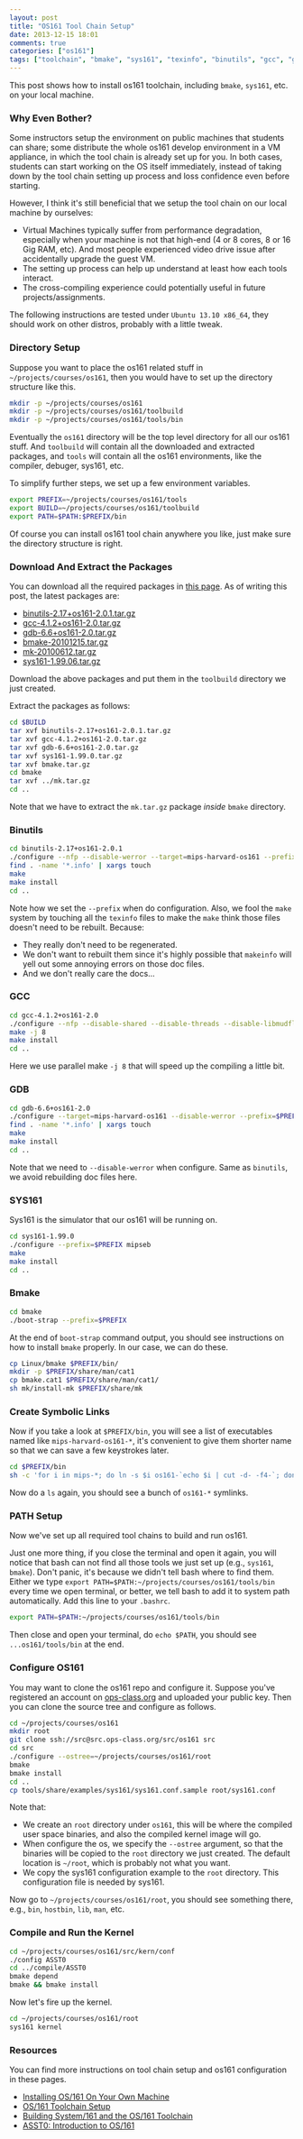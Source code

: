 ```yaml
---
layout: post
title: "OS161 Tool Chain Setup"
date: 2013-12-15 18:01
comments: true
categories: ["os161"]
tags: ["toolchain", "bmake", "sys161", "texinfo", "binutils", "gcc", "gdb"]
---
```


This post shows how to install os161 toolchain, including `bmake`, `sys161`,
etc. on your local machine.

<!--more-->

### Why Even Bother?

Some instructors setup the environment on public machines that students can
share; some distribute the whole os161 develop environment in a VM appliance, 
in which the tool chain is already set up for you.  In both cases, students can 
start working on the OS itself immediately, instead of taking down by the
tool chain setting up process and loss confidence even before starting.

However, I think it's still beneficial that we setup the tool chain on our local
machine by ourselves:

 - Virtual Machines typically suffer from performance degradation, especially when your
   machine is not that high-end (4 or 8 cores, 8 or 16 Gig RAM, etc). And most
   people experienced video drive issue after accidentally upgrade the guest VM.
 - The setting up process can help up understand at least how each tools interact.
 - The cross-compiling experience could potentially useful in future
   projects/assignments.

The following instructions are tested under `Ubuntu 13.10 x86_64`, they should
work on other distros, probably with a little tweak.

### Directory Setup

Suppose you want to place the os161 related stuff in `~/projects/courses/os161`,
then you would have to set up the directory structure like this.


```bash
mkdir -p ~/projects/courses/os161
mkdir -p ~/projects/courses/os161/toolbuild
mkdir -p ~/projects/courses/os161/tools/bin
```

Eventually the `os161` directory will be the top level directory for all our os161
stuff. And `toolbuild` will contain all the downloaded and extracted packages,
and `tools` will contain all the os161 environments, like the compiler, debuger, 
sys161, etc.

To simplify further steps, we set up a few environment variables.

```bash
export PREFIX=~/projects/courses/os161/tools
export BUILD=~/projects/courses/os161/toolbuild
export PATH=$PATH:$PREFIX/bin
```

Of course you can install os161 tool chain anywhere you like, just make sure the
directory structure is right.

### Download And Extract the Packages

You can download all the required packages in [this page][dl]. As of writing
this post, the latest packages are:

 - [binutils-2.17+os161-2.0.1.tar.gz][binutils]
 - [gcc-4.1.2+os161-2.0.tar.gz][gcc]
 - [gdb-6.6+os161-2.0.tar.gz][gdb]
 - [bmake-20101215.tar.gz][bmake]
 - [mk-20100612.tar.gz][mk]
 - [sys161-1.99.06.tar.gz][sys161]

Download the above packages and put them in the `toolbuild` directory we just
created.

Extract the packages as follows:

```bash
cd $BUILD
tar xvf binutils-2.17+os161-2.0.1.tar.gz
tar xvf gcc-4.1.2+os161-2.0.tar.gz
tar xvf gdb-6.6+os161-2.0.tar.gz
tar xvf sys161-1.99.0.tar.gz
tar xvf bmake.tar.gz
cd bmake
tar xvf ../mk.tar.gz
cd ..
```
Note that we have to extract the `mk.tar.gz` package _inside_ `bmake` directory.

### Binutils

```bash
cd binutils-2.17+os161-2.0.1
./configure --nfp --disable-werror --target=mips-harvard-os161 --prefix=$PREFIX
find . -name '*.info' | xargs touch
make
make install
cd ..
```

Note how we set the `--prefix` when do configuration. Also, we fool the `make`
system by touching all the `texinfo` files to make the `make` think those files
doesn't need to be rebuilt. Because:

 - They really don't need to be regenerated.
 - We don't want to rebuilt them since it's highly possible that `makeinfo` will
   yell out some annoying errors on those doc files.
 - And we don't really care the docs...

### GCC

```bash
cd gcc-4.1.2+os161-2.0
./configure --nfp --disable-shared --disable-threads --disable-libmudflap --disable-libssp --target=mips-harvard-os161 --prefix=$PREFIX
make -j 8
make install
cd ..
```
Here we use parallel make `-j 8` that will speed up the compiling a little bit.


### GDB

```bash
cd gdb-6.6+os161-2.0
./configure --target=mips-harvard-os161 --disable-werror --prefix=$PREFIX
find . -name '*.info' | xargs touch
make
make install
cd ..
```

Note that we need to `--disable-werror` when configure. Same as `binutils`, we
avoid rebuilding doc files here.

### SYS161

Sys161 is the simulator that our os161 will be running on.

```bash
cd sys161-1.99.0
./configure --prefix=$PREFIX mipseb
make
make install
cd ..
```

### Bmake

```bash
cd bmake
./boot-strap --prefix=$PREFIX
```
At the end of `boot-strap` command output, you should see instructions on how to
install `bmake` properly. In our case, we can do these.


```bash
cp Linux/bmake $PREFIX/bin/
mkdir -p $PREFIX/share/man/cat1
cp bmake.cat1 $PREFIX/share/man/cat1/
sh mk/install-mk $PREFIX/share/mk
```

### Create Symbolic Links

Now if you take a look at `$PREFIX/bin`, you will see a list of executables
named like `mips-harvard-os161-*`, it's convenient to give them shorter name so
that we can save a few keystrokes later.

```bash
cd $PREFIX/bin
sh -c 'for i in mips-*; do ln -s $i os161-`echo $i | cut -d- -f4-`; done'
```
Now do a `ls` again, you should see a bunch of `os161-*` symlinks.

### PATH Setup

Now we've set up all required tool chains to build and run os161. 

Just one more thing, if you close the terminal and open it again, you will notice that bash
can not find all those tools we just set up (e.g., `sys161`, `bmake`). Don't panic, it's because we didn't
tell bash where to find them. Either we type `export PATH=$PATH:~/projects/courses/os161/tools/bin` every time we open terminal, or
better, we tell bash to add it to system path automatically. Add this line to your `.bashrc`.

```bash
export PATH=$PATH:~/projects/courses/os161/tools/bin
```
Then close and open your terminal, do `echo $PATH`, you should see
`...os161/tools/bin` at the end.

### Configure OS161

You may want to clone the os161 repo and configure it. Suppose you've registered
an account on [ops-class.org][ops] and uploaded your public key. Then you can
clone the source tree and configure as follows.

```bash
cd ~/projects/courses/os161
mkdir root
git clone ssh://src@src.ops-class.org/src/os161 src
cd src
./configure --ostree=~/projects/courses/os161/root
bmake
bmake install
cd ..
cp tools/share/examples/sys161/sys161.conf.sample root/sys161.conf
```

Note that:

 - We create an `root` directory under `os161`, this will be where the
   compiled user space binaries, and also the compiled kernel image will go.
 - When configure the os, we specify the `--ostree` argument, so that the
   binaries will be copied to the `root` directory we just created. The default
   location is `~/root`, which is probably not what you want.
 - We copy the sys161 configuration example to the `root` directory. This
   configuration file is needed by sys161.

Now go to `~/projects/courses/os161/root`, you should see something there, e.g.,
`bin`, `hostbin`, `lib`, `man`, etc.

### Compile and Run the Kernel

```bash
cd ~/projects/courses/os161/src/kern/conf
./config ASST0
cd ../compile/ASST0
bmake depend
bmake && bmake install
```

Now let's fire up the kernel.
```bash
cd ~/projects/courses/os161/root
sys161 kernel
```

### Resources

You can find more instructions on tool chain setup and os161 configuration in these pages.

 - [Installing OS/161 On Your Own Machine][waterloo]
 - [OS/161 Toolchain Setup][harvard]
 - [Building System/161 and the OS/161 Toolchain][hmc]
 - [ASST0: Introduction to OS/161][ops-asst0]


[dl]: http://www.eecs.harvard.edu/~dholland/os161/download/
[binutils]: http://www.eecs.harvard.edu/~dholland/os161/download/binutils-2.17+os161-2.0.1.tar.gz
[gcc]: http://www.eecs.harvard.edu/~dholland/os161/download/gcc-4.1.2+os161-2.0.tar.gz
[gdb]: http://www.eecs.harvard.edu/~dholland/os161/download/gdb-6.6+os161-2.0.tar.gz
[bmake]: http://www.eecs.harvard.edu/~dholland/os161/download/bmake-20101215.tar.gz
[mk]: http://www.eecs.harvard.edu/~dholland/os161/download/mk-20100612.tar.gz
[sys161]: http://www.eecs.harvard.edu/~dholland/os161/download/sys161-1.99.06.tar.gz

[waterloo]: https://www.student.cs.uwaterloo.ca/~cs350/common/Install161NonCS.html
[harvard]: http://www.eecs.harvard.edu/~dholland/os161/resources/setup.html
[hmc]: http://www.cs.hmc.edu/~geoff/classes/hmc.cs134.201209/buildos161.html
[ops]: http://www.ops-class.org
[ops-asst0]: http://www.ops-class.org/asst/0
